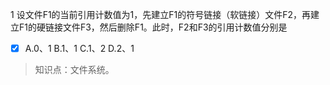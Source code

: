 1
设文件F1的当前引用计数值为1，先建立F1的符号链接（软链接）文件F2，再建立F1的硬链接文件F3，然后删除F1。此时，F2和F3的引用计数值分别是
- [x] A.0、1 B.1、1 C.1、2 D.2、1

> 知识点：文件系统。
